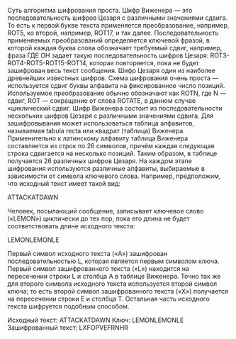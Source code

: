 Суть алгоритма шифрования проста. Шифр Виженера — это последовательность шифров Цезаря с различными значениями сдвига. То есть к первой букве текста применяется преобразование, например, ROT5, ко второй, например, ROT17, и так далее. Последовательность применяемых преобразований определяется ключевой фразой, в которой каждая буква слова обозначает требуемый сдвиг, например, фраза ГДЕ ОН задает такую последовательность шифров Цезаря: ROT3-ROT4-ROT5-ROT15-ROT14, которая повторяется, пока не будет зашифрован весь текст сообщения. Шифр Цезаря один из наиболее древнейших известных шифров. Схема шифрования очень проста — используется сдвиг буквы алфавита на фиксированное число позиций. Используемое преобразование обычно обозначают как ROTN, где N — сдвиг, ROT — сокращение от слова ROTATE, в данном случае «циклический сдвиг.
Шифр Виженера состоит из последовательности нескольких шифров Цезаря с различными значениями сдвига. Для зашифровывания может использоваться таблица алфавитов, называемая tabula recta или квадрат (таблица) Виженера. Применительно к латинскому алфавиту таблица Виженера составляется из строк по 26 символов, причём каждая следующая строка сдвигается на несколько позиций. Таким образом, в таблице получается 26 различных шифров Цезаря. На каждом этапе шифрования используются различные алфавиты, выбираемые в зависимости от символа ключевого слова. Например, предположим, что исходный текст имеет такой вид:

ATTACKATDAWN

Человек, посылающий сообщение, записывает ключевое слово («LEMON») циклически до тех пор, пока его длина не будет соответствовать длине исходного текста:

LEMONLEMONLE

Первый символ исходного текста («A») зашифрован последовательностью L, которая является первым символом ключа. Первый символ зашифрованного текста («L») находится на пересечении строки L и столбца A в таблице Виженера. Точно так же для второго символа исходного текста используется второй символ ключа; то есть второй символ зашифрованного текста («X») получается на пересечении строки E и столбца T. Остальная часть исходного текста шифруется подобным способом.

Исходный текст:       ATTACKATDAWN
Ключ:                 LEMONLEMONLE
Зашифрованный текст:  LXFOPVEFRNHR
